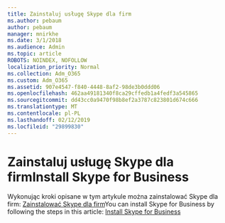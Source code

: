```yaml
---
title: Zainstaluj usługę Skype dla firm
ms.author: pebaum
author: pebaum
manager: mnirkhe
ms.date: 3/1/2018
ms.audience: Admin
ms.topic: article
ROBOTS: NOINDEX, NOFOLLOW
localization_priority: Normal
ms.collection: Adm_O365
ms.custom: Adm_O365
ms.assetid: 907e4547-f840-4448-8af2-98de3b0ddd06
ms.openlocfilehash: 462aa49181340f8ca29cffedb1a4fedf3a545865
ms.sourcegitcommit: dd43cc0a9470f98b8ef2a3787c823801d674c666
ms.translationtype: MT
ms.contentlocale: pl-PL
ms.lasthandoff: 02/12/2019
ms.locfileid: "29899830"
---
```

# <a name="install-skype-for-business"></a><span data-ttu-id="3ccdf-102">Zainstaluj usługę Skype dla firm</span><span class="sxs-lookup"><span data-stu-id="3ccdf-102">Install Skype for Business</span></span>

<span data-ttu-id="3ccdf-103">Wykonując kroki opisane w tym artykule można zainstalować Skype dla firm: [Zainstalować Skype dla firm](https://support.office.com/article/Install-Skype-for-Business-8a0d4da8-9d58-44f9-9759-5c8f340cb3fb.aspx)</span><span class="sxs-lookup"><span data-stu-id="3ccdf-103">You can install Skype for Business by following the steps in this article: [Install Skype for Business](https://support.office.com/article/Install-Skype-for-Business-8a0d4da8-9d58-44f9-9759-5c8f340cb3fb.aspx)</span></span>
  

